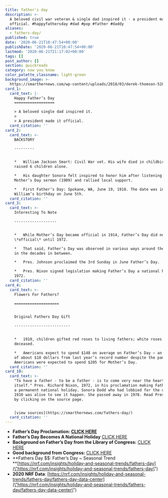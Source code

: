 ```yaml
---
title: father's day
description: >-
  A beloved civil war veteran & single dad inspired it - a president made it
  official. #happyfathersday #dad #pop #father #daddy
aliases:
  - fathers-day/
published: true
date: '2020-06-21T10:47:54+00:00'
publishDate: '2020-06-21T10:47:54+00:00'
lastmod: '2020-06-21T21:17:02+00:00'
tags: []
post_author: []
section: quickreads
category: now you know
color_palette_classname: light-green
background_image: >-
  https://smarthernews.com/wp-content/uploads/2018/03/derek-thomson-528231-unsplash-scaled.jpg
card_1:
  card_text: |-
    Happy Father’s Day
    ==================

    > A beloved single dad inspired it.
    > 
    > A president made it official.
  card_citation: ''
card_2:
  card_text: >-
    BACKSTORY

    ---------


    *   William Jackson Smart: Civil War vet. His wife died in childbirth & he
    raised 6 children alone.

    *   His daughter Sonora felt inspired to honor him after listening to a
    Mother’s Day sermon (1909) and rallied local support.

    *   First Father’s Day: Spokane, WA, June 19, 1910. The date was inspired by
    William’s birthday on June 5th.
  card_citation: ''
card_3:
  card_text: >-
    Interesting To Note

    -------------------


    *   While Mother’s Day became official in 1914, Father’s Day did not become
    \*official\* until 1972.

    *   That said, Father’s Day was observed in various ways around the country
    in the decades in between.

    *   Pres. Johnson proclaimed the 3rd Sunday in June Father’s Day.

    *   Pres. Nixon signed legislation making Father’s Day a national holiday in
    1972.
  card_citation: ''
card_4:
  card_text: >-
    Flowers For Fathers?

    ====================


    Original Fathers Day Gift

    -------------------------


    *   1910, children gifted red roses to living fathers; white roses honored
    deceased.

    *   Americans expect to spend $148 on average on Father’s Day – an increase
    of about $10 dollars from last year’s record number despite the pandemic.
    Americans were expected to spend $205 for Mother’s Day.
  card_citation: ''
card_10:
  card_text: >-
    "To have a father - to be a father - is to come very near the heart of life
    itself." Pres. Richard Nixon, 1972, in his proclamation making Father's Day
    a permanent national holiday. Sonora Dodd who had lobbied for the day since
    1910 was alive to see it happen. She passed away in 1978. Read Pres. Nixon's
    by clicking on the source page.


    [view sources](https://smarthernews.com/fathers-day/)
  card_citation: ''
---
```

*   **Father’s Day Proclamation: [CLICK HERE](\"https://www.presidency.ucsb.edu/documents/proclamation-4127-fathers-day\")**
*   **Father’s Day Becomes A National Holiday** [CLICK HERE](\"https://history.house.gov/Historical-Highlights/1951-2000/Father-s-Day-becomes-a-national-holiday/\")
*   **Background on Father’s Day from the Library of Congress:** [CLICK HERE](\"https://www.loc.gov/wiseguide/jun03/father.html\")
*   **Good background from Congress:** [CLICK HERE](\"https://www.congress.gov/bill/111th-congress/house-resolution/539/text\")
*   **Fathers Day $$: Father’s Day ~ Seasonal Trend  
    **[https://nrf.com/insights/holiday-and-seasonal-trends/fathers-day](\"https://nrf.com/insights/holiday-and-seasonal-trends/fathers-day\")
*   **2020 NRF Data**: [https://nrf.com/insights/holiday-and-seasonal-trends/fathers-day/fathers-day-data-center](\"https://nrf.com/insights/holiday-and-seasonal-trends/fathers-day/fathers-day-data-center\")